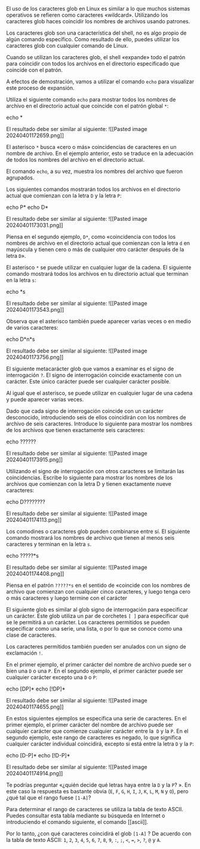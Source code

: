 
El uso de los caracteres glob en Linux es similar a lo que muchos sistemas operativos se refieren como caracteres «wildcard». Utilizando los caracteres glob haces coincidir los nombres de archivos usando patrones.

Los caracteres glob son una característica del shell, no es algo propio de algún comando específico. Como resultado de ello, puedes utilizar los caracteres glob con cualquier comando de Linux.

Cuando se utilizan los caracteres glob, el shell «expande» todo el patrón para coincidir con todos los archivos en el directorio especificado que coincide con el patrón.

A efectos de demostración, vamos a utilizar el comando `echo` para visualizar este proceso de expansión.

Utiliza el siguiente comando `echo` para mostrar todos los nombres de archivo en el directorio actual que coincide con el patrón global `*`:

echo *

El resultado debe ser similar al siguiente:
![[Pasted image 20240401172659.png]]

El asterisco `*` busca «cero o más» coincidencias de caracteres en un nombre de archivo. En el ejemplo anterior, esto se traduce en la adecuación de todos los nombres del archivo en el directorio actual.

El comando `echo`, a su vez, muestra los nombres del archivo que fueron agrupados.

Los siguientes comandos mostrarán todos los archivos en el directorio actual que comienzan con la letra `D` y la letra `P`:

echo P*
echo D*

El resultado debe ser similar al siguiente:
![[Pasted image 20240401173031.png]]

Piensa en el segundo ejemplo, `D*`, como «coincidencia con todos los nombres de archivo en el directorio actual que comienzan con la letra `d` en mayúscula y tienen cero o más de cualquier otro carácter después de la letra `D`».

El asterisco `*` se puede utilizar en cualquier lugar de la cadena. El siguiente comando mostrará todos los archivos en tu directorio actual que terminan en la letra `s`:

echo  \*s

El resultado debe ser similar al siguiente:
![[Pasted image 20240401173543.png]]


Observa que el asterisco también puede aparecer varias veces o en medio de varios caracteres:

echo D\*n\*s

El resultado debe ser similar al siguiente:
![[Pasted image 20240401173756.png]]


El siguiente metacarácter glob que vamos a examinar es el signo de interrogación `?`. El signo de interrogación coincide exactamente con un carácter. Este único carácter puede ser cualquier carácter posible.

Al igual que el asterisco, se puede utilizar en cualquier lugar de una cadena y puede aparecer varias veces.

Dado que cada signo de interrogación coincide con un carácter desconocido, introduciendo seis de ellos coincidirán con los nombres de archivo de seis caracteres. Introduce lo siguiente para mostrar los nombres de los archivos que tienen exactamente seis caracteres:

echo ??????

El resultado debe ser similar al siguiente:
![[Pasted image 20240401173915.png]]

Utilizando el signo de interrogación con otros caracteres se limitarán las coincidencias. Escribe lo siguiente para mostrar los nombres de los archivos que comienzan con la letra D y tienen exactamente nueve caracteres:

echo D????????

El resultado debe ser similar al siguiente:
![[Pasted image 20240401174113.png]]


Los comodines o caracteres glob pueden combinarse entre sí. El siguiente comando mostrará los nombres de archivo que tienen al menos seis caracteres y terminan en la letra `s`.

echo ?????*s

El resultado debe ser similar al siguiente:
![[Pasted image 20240401174408.png]]

Piensa en el patrón `?????*s` en el sentido de «coincide con los nombres de archivo que comienzan con cualquier cinco caracteres, y luego tenga cero o más caracteres y luego termine con el carácter


El siguiente glob es similar al glob signo de interrogación para especificar un carácter. Este glob utiliza un par de corchetes `[ ]` para especificar qué se le permitirá a un carácter. Los caracteres permitidos se pueden especificar como una serie, una lista, o por lo que se conoce como una clase de caracteres.

Los caracteres permitidos también pueden ser anulados con un signo de exclamación `!`.

En el primer ejemplo, el primer carácter del nombre de archivo puede ser o bien una `D` o una `P`. En el segundo ejemplo, el primer carácter puede ser cualquier carácter excepto una `D` o `P`:

echo [DP]*
echo [!DP]*

El resultado debe ser similar al siguiente:
![[Pasted image 20240401174655.png]]


En estos siguientes ejemplos se especifica una serie de caracteres. En el primer ejemplo, el primer carácter del nombre de archivo puede ser cualquier carácter que comienze cualquier carácter entre la  `D` y la `P`. En el segundo ejemplo, este rango de caracteres es negado, lo que significa cualquier carácter individual coincidirá, excepto si está entre la letra `D` y la `P`:

echo [D-P]*
echo [!D-P]*

El resultado debe ser similar al siguiente:
![[Pasted image 20240401174914.png]]

Te podrías preguntar «¿quién decide qué letras haya entre la `D` y la `P`? ». En este caso la respuesta es bastante obvia (`E`, `F`, `G`, `H`, `I`, `J`, `K`, `L`, `M`, `N` y `O`), pero ¿qué tal que el rango fuese `[1-A]`?

Para determinar el rango de caracteres se utiliza la tabla de texto ASCII. Puedes consultar esta tabla mediante su búsqueda en Internet o introduciendo el comando siguiente, el comando [[ascii]].


Por lo tanto, ¿con qué caracteres coincidirá el glob `[1-A]` ? De acuerdo con la tabla de texto ASCII: `1`, `2`, `3`, `4`, `5`, `6`, `7`, `8`, `9`, `:`, `;`, `<`, `=`, `>`, `?`, `@` y `A`.